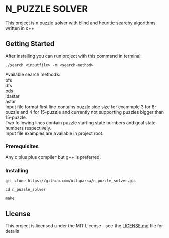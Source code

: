 # N_PUZZLE SOLVER

This project is n puzzle solver with blind and heuritic searchy algorithms written in c++

## Getting Started
After installing you can run project with this command in terminal:
```
./search <inputfile> -m <search-method>
```  
Available search methods:<br/>
bfs<br/>
dfs<br/>
bds<br/>
idastar<br/>
astar<br/>
Input file format first line contains puzzle side size for exammple 3 for 8-puzzle and 4 for 15-puzzle and currently not supporting puzzles
bigger than 15-puzzle.<br/>
Two following lines contain puzzle starting state numbers and goal state numbers respectively.<br/>
Input file examples are available in project root.
### Prerequisites

Any c plus plus compiler but g++ is preferred.

### Installing


```
git clone https://github.com/uttaparsa/n_puzzle_solver.git
```
```
cd n_puzzle_solver
```
```
make
```


## License

This project is licensed under the MIT License - see the [LICENSE.md](LICENSE.md) file for details

